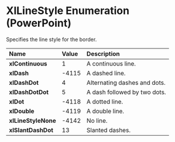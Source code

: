 
# XlLineStyle Enumeration (PowerPoint)

Specifies the line style for the border.



|**Name**|**Value**|**Description**|
|:-----|:-----|:-----|
| **xlContinuous**|1|A continuous line.|
| **xlDash**|-4115|A dashed line.|
| **xlDashDot**|4|Alternating dashes and dots.|
| **xlDashDotDot**|5|A dash followed by two dots.|
| **xlDot**|-4118|A dotted line.|
| **xlDouble**|-4119|A double line.|
| **xlLineStyleNone**|-4142|No line.|
| **xlSlantDashDot**|13|Slanted dashes.|
